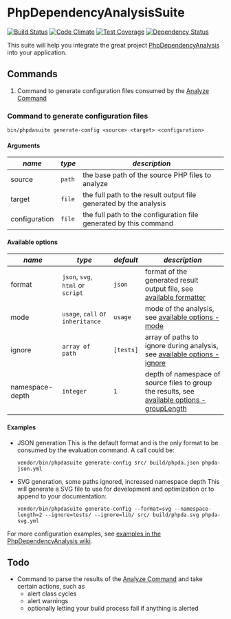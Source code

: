 PhpDependencyAnalysisSuite
==========================

[![Build Status](https://travis-ci.org/cawolf/PhpDependencyAnalysisSuite.svg?branch=master)](https://travis-ci.org/cawolf/PhpDependencyAnalysisSuite)
[![Code Climate](https://codeclimate.com/github/cawolf/PhpDependencyAnalysisSuite/badges/gpa.svg)](https://codeclimate.com/github/cawolf/PhpDependencyAnalysisSuite)
[![Test Coverage](https://codeclimate.com/github/cawolf/PhpDependencyAnalysisSuite/badges/coverage.svg)](https://codeclimate.com/github/cawolf/PhpDependencyAnalysisSuite/coverage)
[![Dependency Status](https://www.versioneye.com/user/projects/5765a90b0735400045bbfce4/badge.svg?style=flat)](https://www.versioneye.com/user/projects/5765a90b0735400045bbfce4)

This suite will help you integrate the great project [PhpDependencyAnalysis](https://github.com/mamuz/PhpDependencyAnalysis) into your application.

## Commands

1. Command to generate configuration files consumed by the [Analyze Command](https://github.com/mamuz/PhpDependencyAnalysis#usage)

### Command to generate configuration files

    bin/phpdasuite generate-config <source> <target> <configuration>

#### Arguments

| *name* | *type* | *description* |
|---|---|---|
| source | `path` | the base path of the source PHP files to analyze |
| target | `file` | the full path to the result output file generated by the analysis |
| configuration | `file` | the full path to the configuration file generated by this command |

#### Available options

| *name* | *type* | *default* | *description* |
|---|---|---|---|
| format | `json`, `svg`, `html` or `script` | `json` | format of the generated result output file, see [available formatter](https://github.com/mamuz/PhpDependencyAnalysis/wiki/3.-Configuration#available-formatter) |
| mode | `usage`, `call` or `inheritance` | `usage` | mode of the analysis, see [available options - mode](https://github.com/mamuz/PhpDependencyAnalysis/wiki/3.-Configuration#available-options) |
| ignore | `array of path` | `[tests]` | array of paths to ignore during analysis, see [available options - ignore](https://github.com/mamuz/PhpDependencyAnalysis/wiki/3.-Configuration#available-options) |
| namespace-depth | `integer` | `1` | depth of namespace of source files to group the results, see [available options - groupLength](https://github.com/mamuz/PhpDependencyAnalysis/wiki/3.-Configuration#available-options) |

#### Examples

* JSON generation
    This is the default format and is the only format to be consumed by the evaluation command. A call could be:
    ```
    vendor/bin/phpdasuite generate-config src/ build/phpda.json phpda-json.yml
    ```
* SVG generation, some paths ignored, increased namespace depth
    This will generate a SVG file to use for development and optimization or to append to your documentation:
    ```
    vendor/bin/phpdasuite generate-config --format=svg --namespace-length=2 --ignore=tests/ --ignore=lib/ src/ build/phpda.svg phpda-svg.yml
    ```

For more configuration examples, see [examples in the PhpDependencyAnalysis wiki](https://github.com/mamuz/PhpDependencyAnalysis/wiki/4.-Examples).

## Todo

* Command to parse the results of the [Analyze Command](https://github.com/mamuz/PhpDependencyAnalysis#usage) and take certain actions, such as
    * alert class cycles
    * alert warnings
    * optionally letting your build process fail if anything is alerted
